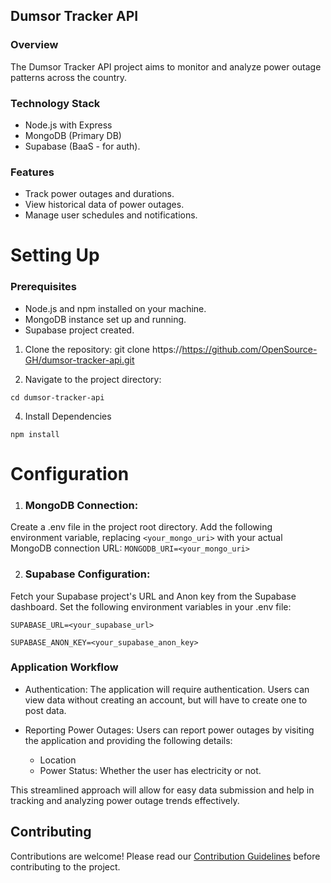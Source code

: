## Dumsor Tracker API

### Overview
The Dumsor Tracker API project aims to monitor and analyze power outage patterns across the country.

### Technology Stack
- Node.js with Express
- MongoDB (Primary DB)
- Supabase (BaaS - for auth).

### Features
-  Track power outages and durations.
- View historical data of power outages.
- Manage user schedules and notifications.

# Setting Up

### Prerequisites
- Node.js and npm installed on your machine.
- MongoDB instance set up and running.
- Supabase project created.

1. Clone the repository:
git clone https://https://github.com/OpenSource-GH/dumsor-tracker-api.git

2. Navigate to the project directory:
   
`cd dumsor-tracker-api`

4. Install Dependencies
   
`npm install`

# Configuration
1. ### MongoDB Connection:

Create a .env file in the project root directory. Add the following environment variable, replacing `<your_mongo_uri>` with your actual MongoDB connection URL:
`MONGODB_URI=<your_mongo_uri>`

2. ### Supabase Configuration:

Fetch your Supabase project's URL and Anon key from the Supabase dashboard. Set the following environment variables in your .env file:

`SUPABASE_URL=<your_supabase_url>`

`SUPABASE_ANON_KEY=<your_supabase_anon_key>`

### Application Workflow
- Authentication: The application will require authentication. Users can view data without creating an account, but will have to create one to post data.

- Reporting Power Outages: Users can report power outages by visiting the application and providing the following details:
  - Location
  - Power Status: Whether the user has electricity or not.

This streamlined approach will allow for easy data submission and help in tracking and analyzing power outage trends effectively.







## Contributing
Contributions are welcome! Please read our [Contribution Guidelines](contributing/CONTRIBUTING.md) before contributing to the project.

